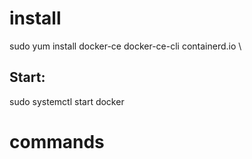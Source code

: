 # install
sudo yum install docker-ce docker-ce-cli containerd.io \
## Start:
sudo systemctl start docker

# commands
